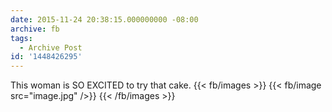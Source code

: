 ```yaml
---
date: 2015-11-24 20:38:15.000000000 -08:00
archive: fb
tags: 
  - Archive Post
id: '1448426295'
---
```


This woman is SO EXCITED to try that cake.
{{< fb/images >}}
{{< fb/image src="image.jpg" />}}
{{< /fb/images >}}
